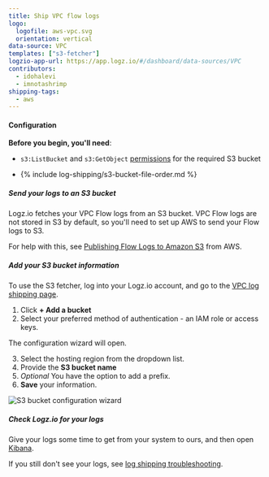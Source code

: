 ```yaml
---
title: Ship VPC flow logs
logo:
  logofile: aws-vpc.svg
  orientation: vertical
data-source: VPC
templates: ["s3-fetcher"]
logzio-app-url: https://app.logz.io/#/dashboard/data-sources/VPC
contributors:
  - idohalevi
  - imnotashrimp
shipping-tags:
  - aws
---
```


#### Configuration

**Before you begin, you'll need**:

* `s3:ListBucket` and `s3:GetObject` [permissions](https://support.logz.io/hc/en-us/articles/209486129-Troubleshooting-AWS-IAM-Configuration-for-retrieving-logs-from-a-S3-Bucket) for the required S3 bucket

* {% include log-shipping/s3-bucket-file-order.md %}

<div class="tasklist">

##### Send your logs to an S3 bucket

Logz.io fetches your VPC Flow logs from an S3 bucket.
VPC Flow logs are not stored in S3 by default, so you'll need to set up AWS to send your Flow logs to S3.

For help with this, see [Publishing Flow Logs to Amazon S3](https://docs.aws.amazon.com/vpc/latest/userguide/flow-logs-s3.html) from AWS.

##### Add your S3 bucket information

<!-- logzio-inject:s3-config -->

To use the S3 fetcher, log into your Logz.io account, and go to the [VPC log shipping page](https://app.logz.io/#/dashboard/data-sources/vpc).

1. Click **+ Add a bucket**
2. Select your preferred method of authentication - an IAM role or access keys.

The configuration wizard will open.

3. Select the hosting region from the dropdown list.
4. Provide the **S3 bucket name**
5. _Optional_ You have the option to add a prefix.
6. **Save** your information.

![S3 bucket configuration wizard](https://dytvr9ot2sszz.cloudfront.net/logz-docs/log-shipping/s3-configuration-wizard.png)


##### Check Logz.io for your logs

Give your logs some time to get from your system to ours, and then open [Kibana](https://app.logz.io/#/dashboard/kibana).

If you still don't see your logs, see [log shipping troubleshooting]({{site.baseurl}}/user-guide/log-shipping/log-shipping-troubleshooting.html).

</div>
